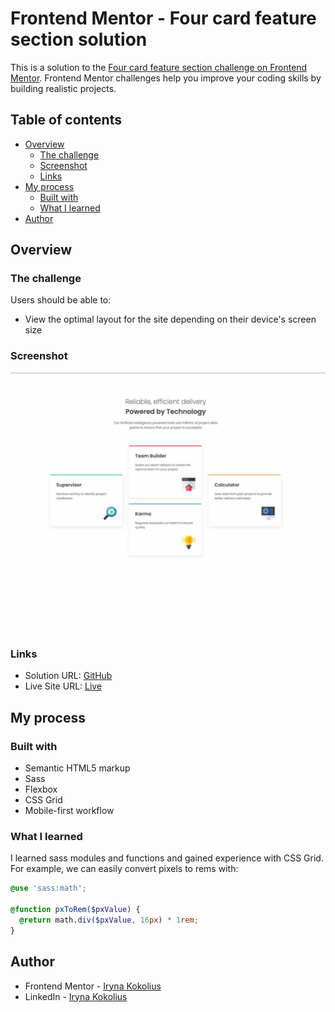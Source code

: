 # Frontend Mentor - Four card feature section solution

This is a solution to the [Four card feature section challenge on Frontend Mentor](https://www.frontendmentor.io/challenges/four-card-feature-section-weK1eFYK). Frontend Mentor challenges help you improve your coding skills by building realistic projects.

## Table of contents

- [Overview](#overview)
  - [The challenge](#the-challenge)
  - [Screenshot](#screenshot)
  - [Links](#links)
- [My process](#my-process)
  - [Built with](#built-with)
  - [What I learned](#what-i-learned)
- [Author](#author)

## Overview

### The challenge

Users should be able to:

- View the optimal layout for the site depending on their device's screen size

### Screenshot

![](./screenshot.jpg)

### Links

- Solution URL: [GitHub](https://github.com/ikokolius/four-card-feature-section)
- Live Site URL: [Live](https://ikokolius.github.io/four-card-feature-section/)

## My process

### Built with

- Semantic HTML5 markup
- Sass
- Flexbox
- CSS Grid
- Mobile-first workflow

### What I learned

I learned sass modules and functions and gained experience with CSS Grid.
For example, we can easily convert pixels to rems with:

```scss
@use 'sass:math';

@function pxToRem($pxValue) {
  @return math.div($pxValue, 16px) * 1rem;
}
```

## Author

- Frontend Mentor - [Iryna Kokolius](https://www.frontendmentor.io/profile/ikokolius)
- LinkedIn - [Iryna Kokolius](https://www.linkedin.com/in/iryna-kokolius/)
